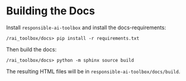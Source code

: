 # Building the Docs

Install `responsible-ai-toolbox` and install the docs-requirements:

```shell
/rai_toolbox/docs> pip install -r requirements.txt
```

Then build the docs:
 
```shell script
/rai_toolbox/docs> python -m sphinx source build
```

The resulting HTML files will be in `responsible-ai-toolbox/docs/build`.
